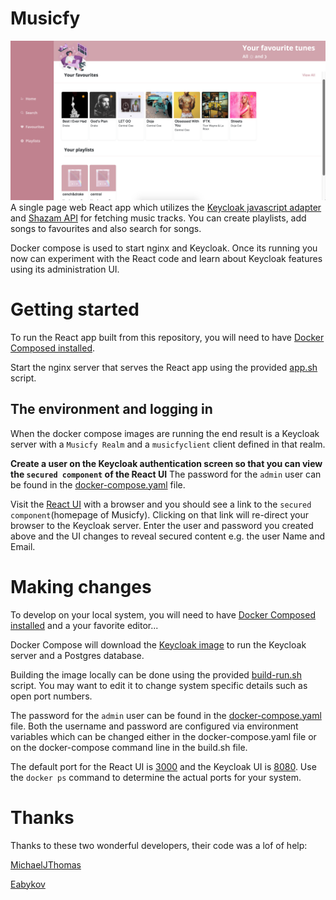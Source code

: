 # Musicfy

![alt text](./src/images/rm.png)
A single page web React app which utilizes the [Keycloak javascript adapter](https://www.keycloak.org/docs/latest/securing_apps/index.html#_javascript_adapter) and [Shazam API](https://rapidapi.com/apidojo/api/shazam/) for fetching music tracks.
You can create playlists, add songs to favourites and also search for songs.

Docker compose is used to start nginx and Keycloak. Once its running you
now can experiment with the React code and learn about Keycloak
features using its administration UI.

# Getting started

To run the React app built from this repository, you will need to have [Docker
Composed installed](https://docs.docker.com/compose/install/).

Start the nginx server that serves the React app using the provided [app.sh](app.sh) script.

## The environment and logging in

When the docker compose images are running the end result is a
Keycloak server with a `Musicfy Realm` and a `musicfyclient` client
defined in that realm.

**Create a user on the Keycloak authentication screen so that you can view the `secured
component` of the React UI** The password for the `admin` user can be found in the
[docker-compose.yaml](docker-compose.yaml) file.

Visit the [React UI](http://localhost:3000/) with a browser and you should see a
link to the `secured component`(homepage of Musicfy). Clicking on that link will re-direct your
browser to the Keycloak server. Enter the user and password you
created above and the UI changes to reveal secured content e.g. the user Name and
Email.

# Making changes

To develop on your local system, you will need to have [Docker
Composed installed](https://docs.docker.com/compose/install/) and a
your favorite editor...

Docker Compose will download the [Keycloak
image](https://hub.docker.com/r/jboss/keycloak/) to run the Keycloak
server and a Postgres database.

Building the image locally can be done using the provided
[build-run.sh](build-run.sh) script. You may want to edit it to
change system specific details such as open port numbers.

The password for the `admin` user can be found in the
[docker-compose.yaml](docker-compose.yaml) file. Both the username
and password are configured via environment variables which can be
changed either in the docker-compose.yaml file or on the
docker-compose command line in the build.sh file.

The default port for the React UI is [3000](http://localhost:3000/) and the Keycloak UI
is [8080](http://locahost:8080/). Use the `docker ps` command to determine the
actual ports for your system.

# Thanks

Thanks to these two wonderful developers, their code was a lof of help:

[MichaelJThomas](https://github.com/MitchellJThomas/keycloak-react-app)

[Eabykov](https://github.com/eabykov/keycloak-compose/blob/main/compose.yml)
